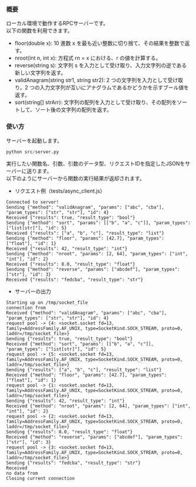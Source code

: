 ### 概要
ローカル環境で動作するRPCサーバーです。<br>
以下の関数を利用できます。<br>
- floor(double x): 10 進数 x を最も近い整数に切り捨て、その結果を整数で返す。
- nroot(int n, int x): 方程式 rn = x における、r の値を計算する。
- reverse(string s): 文字列 s を入力として受け取り、入力文字列の逆である新しい文字列を返す。
- validAnagram(string str1, string str2): 2 つの文字列を入力として受け取り，2 つの入力文字列が互いにアナグラムであるかどうかを示すブール値を返す。
- sort(string[] strArr): 文字列の配列を入力として受け取り、その配列をソートして、ソート後の文字列の配列を返す。

### 使い方
サーバーを起動します。
```python
python src/server.py
```
実行したい関数名、引数、引数のデータ型、リクエストIDを指定したJSONをサーバーに送ります。<br>
以下のようにサーバーから関数の実行結果が返却されます。
- リクエスト例（tests/async_client.js）
```
Connected to server!
Sending {"method": "validAnagram", "params": ["abc", "cba"], "param_types": ["str", "str"], "id": 4}
Received {"results": true, "result_type": "bool"}
Sending {"method": "sort", "params": [["b", "a", "c"]], "param_types": ["list[str]"], "id": 5}
Received {"results": ["a", "b", "c"], "result_type": "list"}
Sending {"method": "floor", "params": [42.7], "param_types": ["float"], "id": 1}
Received {"results": 42, "result_type": "int"}
Sending {"method": "nroot", "params": [2, 64], "param_types": ["int", "int"], "id": 2}
Received {"results": 8.0, "result_type": "float"}
Sending {"method": "reverse", "params": ["abcdef"], "param_types": ["str"], "id": 3}
Received {"results": "fedcba", "result_type": "str"}
```
- サーバーの出力
```
Starting up on /tmp/socket_file
connection from 
Received {"method": "validAnagram", "params": ["abc", "cba"], "param_types": ["str", "str"], "id": 4}
request pool -> {4: <socket.socket fd=13, family=AddressFamily.AF_UNIX, type=SocketKind.SOCK_STREAM, proto=0, laddr=/tmp/socket_file>}
Sending {"results": true, "result_type": "bool"}
Received {"method": "sort", "params": [["b", "a", "c"]], "param_types": ["list[str]"], "id": 5}
request pool -> {5: <socket.socket fd=13, family=AddressFamily.AF_UNIX, type=SocketKind.SOCK_STREAM, proto=0, laddr=/tmp/socket_file>}
Sending {"results": ["a", "b", "c"], "result_type": "list"}
Received {"method": "floor", "params": [42.7], "param_types": ["float"], "id": 1}
request pool -> {1: <socket.socket fd=13, family=AddressFamily.AF_UNIX, type=SocketKind.SOCK_STREAM, proto=0, laddr=/tmp/socket_file>}
Sending {"results": 42, "result_type": "int"}
Received {"method": "nroot", "params": [2, 64], "param_types": ["int", "int"], "id": 2}
request pool -> {2: <socket.socket fd=13, family=AddressFamily.AF_UNIX, type=SocketKind.SOCK_STREAM, proto=0, laddr=/tmp/socket_file>}
Sending {"results": 8.0, "result_type": "float"}
Received {"method": "reverse", "params": ["abcdef"], "param_types": ["str"], "id": 3}
request pool -> {3: <socket.socket fd=13, family=AddressFamily.AF_UNIX, type=SocketKind.SOCK_STREAM, proto=0, laddr=/tmp/socket_file>}
Sending {"results": "fedcba", "result_type": "str"}
Received 
no data from 
Closing current connection
```
